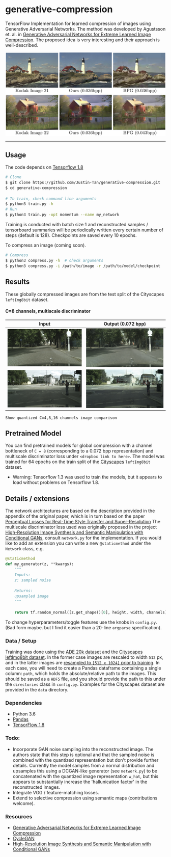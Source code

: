 # generative-compression

TensorFlow Implementation for learned compression of images using Generative Adversarial Networks. The method was developed by Agustsson et. al. in [Generative Adversarial Networks for Extreme Learned Image Compression](https://arxiv.org/abs/1804.02958). The proposed idea is very interesting and their approach is well-described.

![Results from authors using C=4 bottleneck channels, global compression without semantic maps on the Kodak dataset](images/authors/kodak_GC_C4.png)

-----------------------------
## Usage
The code depends on [Tensorflow 1.8](https://github.com/tensorflow/tensorflow)
```bash
# Clone
$ git clone https://github.com/Justin-Tan/generative-compression.git
$ cd generative-compression

# To train, check command line arguments
$ python3 train.py -h
# Run
$ python3 train.py -opt momentum --name my_network
```
Training is conducted with batch size 1 and reconstructed samples / tensorboard summaries will be periodically written every certain number of steps (default is 128). Checkpoints are saved every 10 epochs. 

To compress an image (coming soon).
```bash
# Compress
$ python3 compress.py -h  # check arguments
$ python3 compress.py -i /path/to/image -r /path/to/model/checkpoint
```

## Results
These globally compressed images are from the test split of the Cityscapes `leftImg8bit` dataset.
#### C=8 channels, multiscale discriminator
| Input | Output (0.072 bpp) |
|-------|-------|
|![cityscapes_real_0](images/results/ms_quant_0_real.png) | ![cityscapes_gen_0](images/results/ms_quant_0_gen.png) |
|![cityscapes_real_1](images/results/ms_quant_1_real.png) | ![cityscapes_gen_1](images/results/ms_quant_1_gen.png) |

```
Show quantized C=4,8,16 channels image comparison
```


## Pretrained Model
You can find pretrained models for global compression with a channel bottleneck of `C = 8` (corresponding to a 0.072 bpp representation) and multiscale discriminator loss under `<dropbox link to here>`. The model was trained for 64 epochs on the train split of the [Cityscapes](https://www.cityscapes-dataset.com/) `leftImg8bit` dataset. 
* Warning: Tensorflow 1.3 was used to train the models, but it appears to load without problems on Tensorflow 1.8. 

## Details / extensions
The network architectures are based on the description provided in the appendix of the original paper, which is in turn based on the paper [Perceptual Losses for Real-Time Style Transfer
and Super-Resolution](https://cs.stanford.edu/people/jcjohns/eccv16/) The multiscale discriminator loss used was originally proposed in the project [High-Resolution Image Synthesis and Semantic Manipulation with Conditional GANs](https://tcwang0509.github.io/pix2pixHD/), consult `network.py` for the implementation. If you would like to add an extension you can write a new `@staticmethod` under the `Network` class, e.g.

```python
@staticmethod
def my_generator(z, **kwargs):
    """
    Inputs:
    z: sampled noise

    Returns:
    upsampled image
    """

    return tf.random_normal([z.get_shape()[0], height, width, channels], seed=42)
```
To change hyperparameters/toggle features use the knobs in `config.py`. (Bad form maybe. but I find it easier than a 20-line `argparse` specification).

### Data / Setup
Training was done using the [ADE 20k dataset](http://groups.csail.mit.edu/vision/datasets/ADE20K/) and the [Cityscapes leftImg8bit dataset](https://www.cityscapes-dataset.com/). In the former case images are rescaled to width `512` px, and in the latter images are [resampled to `[512 x 1024]` prior to training](https://www.imagemagick.org/script/command-line-options.php#resample). In each case, you will need to create a Pandas dataframe containing a single column: `path`, which holds the absolute/relative path to the images. This should be saved as a `HDF5` file, and you should provide the path to this under the `directories` class in `config.py`. Examples for the Cityscapes dataset are provided in the `data` directory. 

### Dependencies
* Python 3.6
* [Pandas](https://pandas.pydata.org/)
* [TensorFlow 1.8](https://github.com/tensorflow/tensorflow)

### Todo:
* Incorporate GAN noise sampling into the reconstructed image. The authors state that this step is optional and that the sampled noise is combined with the quantized representation but don't provide further details. Currently the model samples from a normal distribution and upsamples this using a DCGAN-like generator (see `network.py`) to be concatenated with the quantized image representation `w_hat`, but this appears to substantially increase the 'hallunication factor' in the reconstructed images.
* Integrate VGG / feature-matching losses.
* Extend to selective compression using semantic maps (contributions welcome).

### Resources
* [Generative Adversarial Networks for Extreme Learned Image Compression](https://data.vision.ee.ethz.ch/aeirikur/extremecompression/#publication)
* [CycleGAN](https://arxiv.org/pdf/1703.10593.pdf)
* [High-Resolution Image Synthesis and Semantic Manipulation with Conditional GANs](https://tcwang0509.github.io/pix2pixHD/)